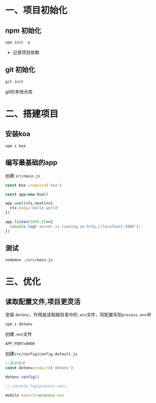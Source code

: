 # 一、项目初始化

## npm 初始化

```
npm init -y
```

- 记录项目依赖

  

## git 初始化

```
git init
```

git的本地仓库



# 二、搭建项目

## 安装koa

```
npm i koa
```

## 编写最基础的app

创建 `src/main.js`

```js
const Koa =require('koa')

const app=new Koa()

app.use((ctx,next)=>{
  ctx.body='hello world'
})

app.listen(3000,()=>{
  console.log('server is running on http://localhost:3000');
})
```

## 测试

`nodemon ./src/main.js`



# 三、优化

## 读取配置文件,项目更灵活

安装 `dotenv`，作用是读取跟目录中的`.env`文件，将配置写到`process.env`中

```
npm i dotenv
```

创建`.env`文件

```
APP_PORT=8000
```

创建`src/config/config.default.js`

```js
//基本使用
const dotenv=require('dotenv')

dotenv.config()

// console.log(process.env);

module.exports=process.env
```

